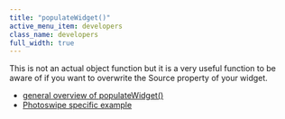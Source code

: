 ```yaml
---
title: "populateWidget()"
active_menu_item: developers
class_name: developers
full_width: true
---
```



This is not an actual object function but it is a very useful function to be aware of if you want to overwrite the Source property of your widget.

 - [general overview of populateWidget()](/developers/user-guide/scripting-apis/client-api/widget-data-state-manipulation/populatewidget/)
 - [Photoswipe specific example](/developers/user-guide/scripting-apis/client-api/widget-data-state-manipulation/populatewidget/photoswipe-example)

